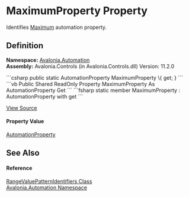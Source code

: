 # MaximumProperty Property


Identifies <a href="P_Avalonia_Automation_Provider_IRangeValueProvider_Maximum">Maximum</a> automation property.



## Definition
**Namespace:** <a href="N_Avalonia_Automation">Avalonia.Automation</a>  
**Assembly:** Avalonia.Controls (in Avalonia.Controls.dll) Version: 11.2.0

<Tabs groupId="api-code-preview">
<TabItem value="csharp" label="C#">
```csharp
public static AutomationProperty MaximumProperty \{ get; }
```
</TabItem>
<TabItem value="vb" label="VB">
```vb
Public Shared ReadOnly Property MaximumProperty As AutomationProperty
	Get
```
</TabItem>
<TabItem value="fsharp" label="F#">
```fsharp
static member MaximumProperty : AutomationProperty with get
```
</TabItem>
</Tabs>



<a href="https://github.com/AvaloniaUI/Avalonia/tree/master/src/Avalonia.Controls/Automation/RangeValuePatternIdentifiers.cs#L23" title="View the source code">View Source</a>



#### Property Value
<a href="T_Avalonia_Automation_AutomationProperty">AutomationProperty</a>

## See Also


#### Reference
<a href="T_Avalonia_Automation_RangeValuePatternIdentifiers">RangeValuePatternIdentifiers Class</a>  
<a href="N_Avalonia_Automation">Avalonia.Automation Namespace</a>  
